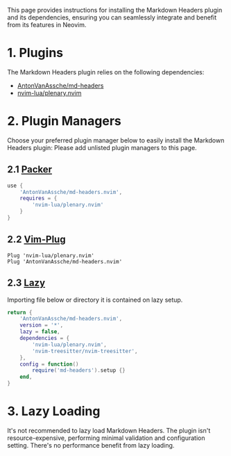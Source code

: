 This page provides instructions for installing the Markdown Headers plugin and its dependencies, ensuring you can seamlessly integrate and benefit from its features in Neovim.

# 1. Plugins

The Markdown Headers plugin relies on the following dependencies:

-   [AntonVanAssche/md-headers](https://github.com/AntonVanAssche/md-headers.nvim)
-   [nvim-lua/plenary.nvim](https://github.com/nvim-lua/plenary.nvim)

# 2. Plugin Managers

Choose your preferred plugin manager below to easily install the Markdown Headers plugin:
Please add unlisted plugin managers to this page.

## 2.1 [Packer](https://github.com/wbthomason/packer.nvim)

```lua
use {
    'AntonVanAssche/md-headers.nvim',
    requires = {
        'nvim-lua/plenary.nvim'
    }
}
```

## 2.2 [Vim-Plug](https://github.com/junegunn/vim-plug)

```vim
Plug 'nvim-lua/plenary.nvim'
Plug 'AntonVanAssche/md-headers.nvim'
```

## 2.3 [Lazy](https://github.com/folke/lazy.nvim)

Importing file below or directory it is contained on lazy setup.

```lua
return {
    'AntonVanAssche/md-headers.nvim',
    version = '*',
    lazy = false,
    dependencies = {
        'nvim-lua/plenary.nvim',
        'nvim-treesitter/nvim-treesitter',
    },
    config = function()
        require('md-headers').setup {}
    end,
}
```

# 3. Lazy Loading

It's not recommended to lazy load Markdown Headers. The plugin isn't resource-expensive, performing minimal validation and configuration setting. There's no performance benefit from lazy loading.
